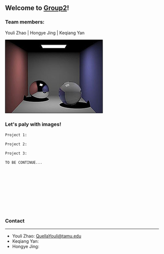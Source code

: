 ## Welcome to [Group2](https://github.com/Mooler0410/IMMagician/edit/gh-pages/index.md)!


### Team members: 
Youli Zhao | Hongye Jing | Keqiang Yan


![alt text](https://github.com/Mooler0410/IMMagician/blob/gh-pages/ball.jpg)




### Let's paly with images!


```
Project 1: 
```

```
Project 2: 
```

```
Project 3: 
```

```
TO BE CONTINUE...
```
<br />
<br />
<br />
<br />
<br />
<br />
<br />
<br />

### Contact
***
* Youli Zhao: QuellaYouli@tamu.edu
* Keqiang Yan:
* Hongye Jing:
